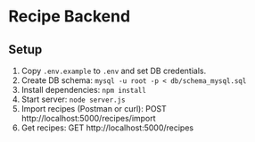 # Recipe Backend

## Setup

1. Copy `.env.example` to `.env` and set DB credentials.
2. Create DB schema:
   `mysql -u root -p < db/schema_mysql.sql`
3. Install dependencies:
   `npm install`
4. Start server:
   `node server.js`
5. Import recipes (Postman or curl):
   POST http://localhost:5000/recipes/import
6. Get recipes:
   GET http://localhost:5000/recipes
